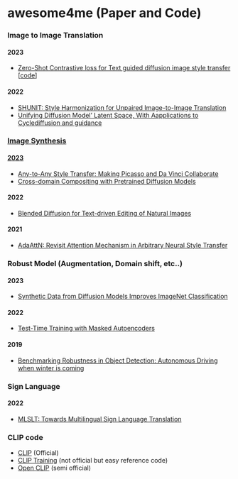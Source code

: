 # awesome4me (Paper and Code)

### Image to Image Translation

#### 2023
- <a href='https://arxiv.org/abs/2303.08622'>Zero-Shot Contrastive loss for Text guided diffusion image style transfer</a>
[<a href='https://github.com/ZeConloss/ZeCon/tree/main/guided_diffusion'>code</a>]

#### 2022
- <a href='https://arxiv.org/pdf/2301.04685v1.pdf'>SHUNIT: Style Harmonization for Unpaired Image-to-Image Translation</a>
- <a href='https://arxiv.org/pdf/2210.05559.pdf'>Unifying Diffusion Model’ Latent Space, With Aapplications to Cyclediffusion and guidance

### Image Synthesis
#### 2023
- <a href='https://arxiv.org/pdf/2304.09728'>Any-to-Any Style Transfer: Making Picasso and Da Vinci Collaborate</a>
- <a href='https://arxiv.org/abs/2302.10167'>Cross-domain Compositing with Pretrained Diffusion Models</a>
#### 2022
- <a href='https://arxiv.org/abs/2111.14818'>Blended Diffusion for Text-driven Editing of Natural Images</a>
#### 2021
- <a href='https://arxiv.org/pdf/2108.03647'>AdaAttN: Revisit Attention Mechanism in Arbitrary Neural Style Transfer</a>

### Robust Model (Augmentation, Domain shift, etc..)
#### 2023
- <a href='https://arxiv.org/pdf/2304.08466.pdf'>Synthetic Data from Diffusion Models Improves ImageNet Classification</a>

#### 2022
- <a href='https://arxiv.org/abs/2209.07522'>Test-Time Training with Masked Autoencoders</a>
#### 2019
- <a href='https://arxiv.org/abs/1907.07484'>Benchmarking Robustness in Object Detection: Autonomous Driving when winter is coming</a>

### Sign Language

#### 2022
- <a href='https://openaccess.thecvf.com/content/CVPR2022/papers/Yin_MLSLT_Towards_Multilingual_Sign_Language_Translation_CVPR_2022_paper.pdf'>MLSLT: Towards Multilingual Sign Language Translation
</a>

### CLIP code

- <a href='https://github.com/openai/CLIP/tree/a9b1bf5920416aaeaec965c25dd9e8f98c864f16/clip'>CLIP</a> (Official)
- <a href='https://github.com/kuai-lab/sound-guided-semantic-image-manipulation/blob/main/soundclip/train.py'>CLIP Training</a> (not official but easy reference code)
- <a href='https://github.com/mlfoundations/open_clip'>Open CLIP</a> (semi official)
